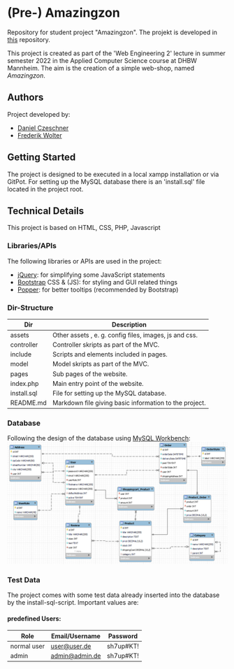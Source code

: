 # (Pre-) Amazingzon

Repository for student project "Amazingzon".
The projekt is developed in [this](https://github.com/Blo0dR0gue/PreAmazingzon) repository.

This project is created as part of the 'Web Engineering 2' lecture in summer semester 2022 in the Applied Computer
Science course at DHBW Mannheim.
The aim is the creation of a simple web-shop, named *Amazingzon*.

## Authors

Project developed by:

* [Daniel Czeschner](https://github.com/Blo0dR0gue)
* [Frederik Wolter](https://github.com/FrederikWolter)

## Getting Started

The project is designed to be executed in a local xampp installation or via GitPot.
For setting up the MySQL database there is an 'install.sql' file located in the project root.

## Technical Details

This project is based on HTML, CSS, PHP, Javascript

### Libraries/APIs

The following libraries or APIs are used in the project:

* [jQuery](https://jquery.com/): for simplifying some JavaScript statements
* [Bootstrap](https://getbootstrap.com/) CSS & (JS): for styling and GUI related things
* [Popper](https://popper.js.org/): for better tooltips (recommended by Bootstrap)

### Dir-Structure

| Dir         | Description                                            |
|-------------|--------------------------------------------------------|
| assets      | Other assets , e. g. config files, images, js and css. |
| controller  | Controller skripts as part of the MVC.                 |
| include     | Scripts and elements included in pages.                |
| model       | Model skripts as part of the MVC.                      |
| pages       | Sub pages of the website.                              |
| index.php   | Main entry point of the website.                       |
| install.sql | File for setting up the MySQL database.                |
| README.md   | Markdown file giving basic information to the project. |


### Database

Following the design of the database using [MySQL Workbench](https://www.mysql.com/de/products/workbench/):
![](assets/images/database_design.png)

### Test Data

The project comes with some test data already inserted into the database by the install-sql-script.
Important values are:

#### predefined Users:
| Role        | Email/Username | Password   |
|-------------|----------------|------------|
| normal user | user@user.de   | sh7up#KT!  |
| admin       | admin@admin.de | sh7up#KT!  |
